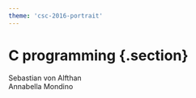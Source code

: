 ```yaml
---
theme: 'csc-2016-portrait'
---
```


# C programming {.section}

Sebastian von Alfthan<br>
Annabella Mondino
